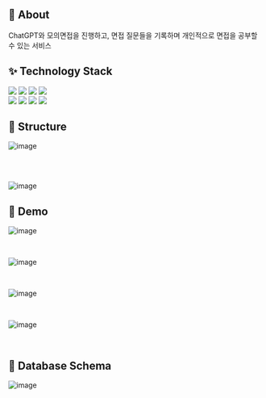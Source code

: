 ## 🎠 About
ChatGPT와 모의면접을 진행하고, 면접 질문들을 기록하며 개인적으로 면접을 공부할 수 있는 서비스

## ✨ Technology Stack

<img src="https://img.shields.io/badge/Spring Boot-6DB33F?style=plastic-square&logo=Spring Boot&logoColor=white"/> <img src="https://img.shields.io/badge/JAVA%2017-%23007396"> <img src="https://img.shields.io/badge/Spring Security-6DB33F?style=plastic-square&logo=Spring Security&logoColor=white"/> <img src="https://img.shields.io/badge/Thymeleaf-005F0F?style=plastic-square&logo=Thymeleaf&logoColor=white">
<br>
<img src="https://img.shields.io/badge/Gradle-02303A?style=plastic-square&logo=Gradle&logoColor=white"/> <img src="https://img.shields.io/badge/Session-000000?style=plastic-square&logo=Session&logoColor=white"> <img src="https://img.shields.io/badge/MySQL-4479A1?style=plastic-square&logo=MySQL&logoColor=white"> <img src="https://img.shields.io/badge/Redis-DC382D?style=plastic-square&logo=redis&logoColor=white">

## 🧐 Structure

![image](https://github.com/Jang990/Gpterview/assets/88225377/cad62713-3031-4d94-89c4-e0e1e75fa8ca)

<br>
<br>

![image](https://github.com/Jang990/Gpterview/assets/88225377/15508ae2-4248-4c68-b413-8bc0957ff115)


## 👀 Demo
![image](https://github.com/Jang990/Gpterview/assets/88225377/40ccf2f6-6ca1-4ee8-83f6-ee70a20dcb36)

<br>

![image](https://github.com/Jang990/Gpterview/assets/88225377/9274d3ff-98d3-4999-b103-7e0cf4d3ecd1)

<br>

![image](https://github.com/Jang990/Gpterview/assets/88225377/e13e1530-5b78-4c4e-ba41-db9d9108ae21)

<br>

![image](https://github.com/Jang990/Gpterview/assets/88225377/99ef0db9-e53f-46ad-a674-25945a81c11f)


<br>

## 📃 Database Schema

![image](https://github.com/Jang990/Gpterview/assets/88225377/681a4741-04c8-4b80-a373-f128b9ce7b69)




<br>
